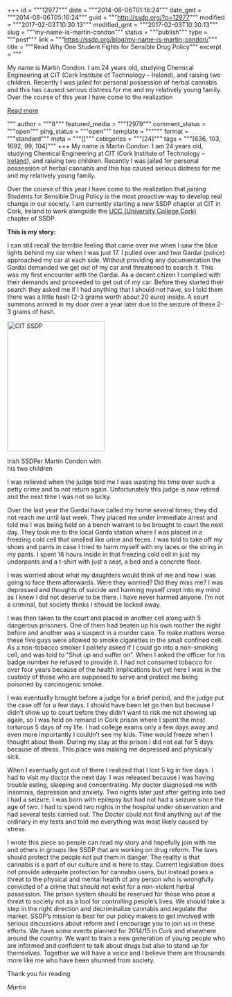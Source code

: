 +++
id = """12977"""
date = """2014-08-06T01:16:24"""
date_gmt = """2014-08-06T05:16:24"""
guid = """http://ssdp.org/?p=12977"""
modified = """2017-02-03T10:30:13"""
modified_gmt = """2017-02-03T10:30:13"""
slug = """my-name-is-martin-condon"""
status = """publish"""
type = """post"""
link = """https://ssdp.org/blog/my-name-is-martin-condon/"""
title = """Read Why One Student Fights for Sensible Drug Policy"""
excerpt = """<p>My name is Martin Condon. I am 24 years old, studying Chemical Engineering at CIT (Cork Institute of Technology &#8211; Ireland), and raising two children. Recently I was jailed for personal possession of herbal cannabis and this has caused serious distress for me and my relatively young family. Over the course of this year I have come to the realization</p>
<div class="h10"></div>
<p><a class="more-link2 flat" href="https://ssdp.org/blog/my-name-is-martin-condon/">Read more</a></p>
"""
author = """8"""
featured_media = """12979"""
comment_status = """open"""
ping_status = """open"""
template = """"""
format = """standard"""
meta = """[]"""
categories = """[24]"""
tags = """[636, 103, 1692, 99, 104]"""
+++
My name is Martin Condon. I am 24 years old, studying Chemical Engineering at CIT (Cork Institute of Technology &#8211; <a title="SSDP Ireland" href="http://ssdp.org/chapters/international/ireland/" target="_blank">Ireland</a>), and raising two children. Recently I was jailed for personal possession of herbal cannabis and this has caused serious distress for me and my relatively young family.

Over the course of this year I have come to the realization that joining Students for Sensible Drug Policy is the most proactive way to develop real change in our society. I am currently starting a new SSDP chapter at CIT in Cork, Ireland to work alongside the <a title="UCC SSDP" href="http://ssdp.org/chapters/international/ireland/university-college-cork-ucc/" target="_blank">UCC (University College Cork)</a> chapter of SSDP.

<strong>This is my story:</strong>

I can still recall the terrible feeling that came over me when I saw the blue lights behind my car when I was just 17. I pulled over and two Gardaí (police) approached my car at each side. Without providing any documentation the Gardaí demanded we get out of my car and threatened to search it. This was my first encounter with the Gardai. As a decent citizen I complied with their demands and proceeded to get out of my car. Before they started their search they asked me if I had anything that I should not have, so I told them there was a little hash (2-3 grams worth about 20 euro) inside. A court summons arrived in my door over a year later due to the seizure of these 2-3 grams of hash.

<div id="attachment_12979" style="width: 235px" class="wp-caption alignright"><a href="http://ssdp.org/assets/IMG_13097262939021.jpeg"><img class="size-medium wp-image-12979" src="http://ssdp.org/assets/IMG_13097262939021-225x300.jpeg" alt="CIT SSDP" width="225" height="300" /></a><p class="wp-caption-text">Irish SSDPer Martin Condon with his two children</p></div>

I was relieved when the judge told me I was wasting his time over such a petty crime and to not return again. Unfortunately this judge is now retired and the next time I was not so lucky.

Over the last year the Gardaí have called my home several times; they did not reach me until last week. They placed me under immediate arrest and told me I was being held on a bench warrant to be brought to court the next day. They took me to the local Garda station where I was placed in a freezing cold cell that smelled like urine and feces. I was told to take off my shoes and pants in case I tried to harm myself with my laces or the string in my pants. I spent 16 hours inside in that freezing cold cell in just my underpants and a t-shirt with just a seat, a bed and a concrete floor.

I was worried about what my daughters would think of me and how I was going to face them afterwards. Were they worried? Did they miss me? I was depressed and thoughts of suicide and harming myself crept into my mind as I knew I did not deserve to be there. I have never harmed anyone. I’m not a criminal, but society thinks I should be locked away.

I was then taken to the court and placed in another cell along with 5 dangerous prisoners. One of them had beaten up his own mother the night before and another was a suspect in a murder case. To make matters worse these five guys were allowed to smoke cigarettes in the small confined cell. As a non-tobacco smoker I politely asked if I could go into a non-smoking cell, and was told to “Shut up and suffer on”. When I asked the officer for his badge number he refused to provide it. I had not consumed tobacco for over four years because of the health implications but yet here I was in the custody of those who are supposed to serve and protect me being poisoned by carcinogenic smoke.

I was eventually brought before a judge for a brief period, and the judge put the case off for a few days. I should have been let go then but because I didn’t show up to court before they didn’t want to risk me not showing up again, so I was held on remand in Cork prison where I spent the most torturous 5 days of my life. I had college exams only a few days away and even more importantly I couldn’t see my kids. Time would freeze when I thought about them. During my stay at the prison I did not eat for 5 days because of stress. This place was making me depressed and physically sick.

When I eventually got out of there I realized that I lost 5 kg in five days. I had to visit my doctor the next day. I was released because I was having trouble eating, sleeping and concentrating. My doctor diagnosed me with insomnia, depression and anxiety. Two nights later just after getting into bed I had a seizure. I was born with epilepsy but had not had a seizure since the age of two. I had to spend two nights in the hospital under observation and had several tests carried out. The Doctor could not find anything out of the ordinary in my tests and told me everything was most likely caused by stress.

I wrote this piece so people can read my story and hopefully join with me and others in groups like SSDP that are working on drug reform. The laws should protect the people not put them in danger. The reality is that cannabis is a part of our culture and is here to stay. Current legislation does not provide adequate protection for cannabis users, but instead poses a threat to the physical and mental health of any person who is wrongfully convicted of a crime that should not exist for a non-violent herbal possession. The prison system should be reserved for those who pose a threat to society not as a tool for controlling people’s lives. We should take a step in the right direction and decriminalize cannabis and regulate the market. SSDP’s mission is best for our policy makers to get involved with serious discussions about reform and I encourage you to join us in these efforts. We have some events planned for 2014/15 in Cork and elsewhere around the country. We want to train a new generation of young people who are informed and confident to talk about drugs but also to stand up for themselves. Together we will have a voice and I believe there are thousands more like me who have been shunned from society.

Thank you for reading

<em>Martin</em>
